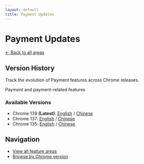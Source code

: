```yaml
---
layout: default
title: Payment Updates
---
```


# Payment Updates

[← Back to all areas](../index.html)

## Version History

Track the evolution of Payment features across Chrome releases.

Payment and payment-related features

### Available Versions

- Chrome 139 **(Latest)**: [English](./chrome-139-en.html) / [Chinese](./chrome-139-zh.html)
- Chrome 137: [English](./chrome-137-en.html) / [Chinese](./chrome-137-zh.html)
- Chrome 135: [English](./chrome-135-en.html) / [Chinese](./chrome-135-zh.html)

## Navigation

- [View all feature areas](../index.html)
- [Browse by Chrome version](../../versions/index.html)
